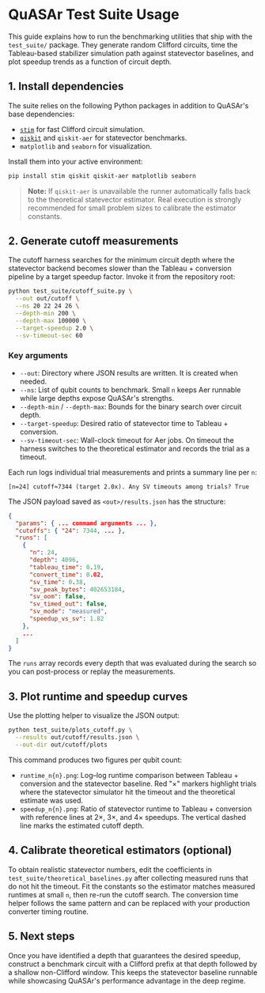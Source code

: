 # QuASAr Test Suite Usage

This guide explains how to run the benchmarking utilities that ship with the
`test_suite/` package. They generate random Clifford circuits, time the
Tableau-based stabilizer simulation path against statevector baselines, and plot
speedup trends as a function of circuit depth.

## 1. Install dependencies

The suite relies on the following Python packages in addition to QuASAr's base
dependencies:

- [`stim`](https://github.com/quantumlib/Stim) for fast Clifford circuit
  simulation.
- [`qiskit`](https://qiskit.org/) and `qiskit-aer` for statevector benchmarks.
- `matplotlib` and `seaborn` for visualization.

Install them into your active environment:

```bash
pip install stim qiskit qiskit-aer matplotlib seaborn
```

> **Note:** If `qiskit-aer` is unavailable the runner automatically falls back to the theoretical statevector estimator. Real execution is strongly recommended for small problem sizes to calibrate the estimator constants.

## 2. Generate cutoff measurements

The cutoff harness searches for the minimum circuit depth where the statevector
backend becomes slower than the Tableau + conversion pipeline by a target
speedup factor. Invoke it from the repository root:

```bash
python test_suite/cutoff_suite.py \
  --out out/cutoff \
  --ns 20 22 24 26 \
  --depth-min 200 \
  --depth-max 100000 \
  --target-speedup 2.0 \
  --sv-timeout-sec 60
```

### Key arguments

- `--out`: Directory where JSON results are written. It is created when needed.
- `--ns`: List of qubit counts to benchmark. Small `n` keeps Aer runnable while
  large depths expose QuASAr's strengths.
- `--depth-min` / `--depth-max`: Bounds for the binary search over circuit depth.
- `--target-speedup`: Desired ratio of statevector time to Tableau + conversion.
- `--sv-timeout-sec`: Wall-clock timeout for Aer jobs. On timeout the harness
  switches to the theoretical estimator and records the trial as a timeout.

Each run logs individual trial measurements and prints a summary line per `n`:

```
[n=24] cutoff≈7344 (target 2.0x). Any SV timeouts among trials? True
```

The JSON payload saved as `<out>/results.json` has the structure:

```json
{
  "params": { ... command arguments ... },
  "cutoffs": { "24": 7344, ... },
  "runs": [
    {
      "n": 24,
      "depth": 4096,
      "tableau_time": 0.19,
      "convert_time": 0.02,
      "sv_time": 0.38,
      "sv_peak_bytes": 402653184,
      "sv_oom": false,
      "sv_timed_out": false,
      "sv_mode": "measured",
      "speedup_vs_sv": 1.82
    },
    ...
  ]
}
```

The `runs` array records every depth that was evaluated during the search so you
can post-process or replay the measurements.

## 3. Plot runtime and speedup curves

Use the plotting helper to visualize the JSON output:

```bash
python test_suite/plots_cutoff.py \
  --results out/cutoff/results.json \
  --out-dir out/cutoff/plots
```

This command produces two figures per qubit count:

- `runtime_n{n}.png`: Log–log runtime comparison between Tableau + conversion
  and the statevector baseline. Red "×" markers highlight trials where the
  statevector simulator hit the timeout and the theoretical estimate was used.
- `speedup_n{n}.png`: Ratio of statevector runtime to Tableau + conversion with
  reference lines at 2×, 3×, and 4× speedups. The vertical dashed line marks the
  estimated cutoff depth.

## 4. Calibrate theoretical estimators (optional)

To obtain realistic statevector numbers, edit the coefficients in
`test_suite/theoretical_baselines.py` after collecting measured runs that do not
hit the timeout. Fit the constants so the estimator matches measured runtimes at
small `n`, then re-run the cutoff search. The conversion time helper follows the
same pattern and can be replaced with your production converter timing routine.

## 5. Next steps

Once you have identified a depth that guarantees the desired speedup, construct
a benchmark circuit with a Clifford prefix at that depth followed by a shallow
non-Clifford window. This keeps the statevector baseline runnable while
showcasing QuASAr's performance advantage in the deep regime.

